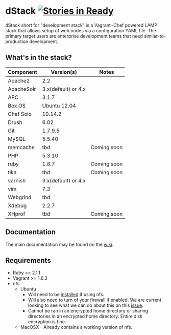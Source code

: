 dStack  [![Stories in Ready](https://badge.waffle.io/grndlvl/dstack.svg)](https://waffle.io/grndlvl/dstack)
=========

dStack short for "development stack" is a Vagrant+Chef powered LAMP stack that allows setup of web nodes via a configuration YAML file. The primary target users are enterprise development teams that need similar-to-production development.

What's in the stack?
-----------
Component     | Version(s)                  | Notes
------------- | --------------------------- | -------------
Apache2       | 2.2                         |
ApacheSolr    | 3.x(default) or 4.x         |
APC           | 3.1.7                       |
Box OS        | Ubuntu 12.04                |
Chef Solo     | 10.14.2                     |
Drush         | 6.02                        |
Git           | 1.7.9.5                     |
MySQL         | 5.5.40                      |
memcache      | tbd                         | Coming soon
PHP           | 5.3.10                      |
ruby          | 1.8.7                       | Coming soon
tika          | tbd                         | Coming soon
varnish       | 3.x(default) or 4.x         |
vim           | 7.3
Webgrind      | tbd                         |
Xdebug        | 2.2.7                       |
XHprof        | tbd                         | Coming soon

Documentation
-----------

The main documentation may be found on the [wiki](https://github.com/grndlvl/dstack/wiki).

Requirements
-----------

* Ruby >= 2.1.1
* Vagrant >= 1.6.3
* nfs
  * Ubuntu
    * Will need to be [installed](https://help.ubuntu.com/lts/serverguide/network-file-system.html) if using nfs.
    * Will also need to turn of your firewall if enabled. We are current looking to see what we can do about this on this [issue](https://github.com/grndlvl/dstack/issues/10).
    * Cannot be ran in an encrypted home directory or sharing directories in an encrypted home directory. Entire disk encryption is fine.
  * MacOSX - Already contains a working version of nfs.
